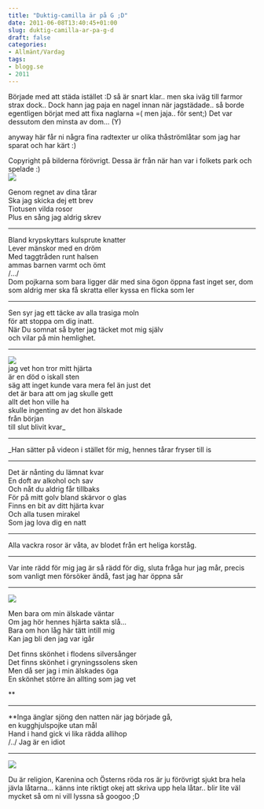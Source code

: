 ```yaml
---
title: "Duktig-camilla är på G ;D"
date: 2011-06-08T13:40:45+01:00
slug: duktig-camilla-ar-pa-g-d
draft: false
categories:
- Allmänt/Vardag
tags:
- blogg.se
- 2011
---
```

Började med att städa istället :D så är snart klar.. men ska iväg till farmor strax dock.. Dock hann jag paja en nagel innan när jagstädade.. så borde egentligen börjat med att fixa naglarna =( men jaja.. för sent;) Det var dessutom den minsta av dom... (Y)  
  
anyway här får ni några fina radtexter ur olika thåströmlåtar som jag har sparat och har kärt :)  
  
Copyright på bilderna förövrigt. Dessa är från när han var i folkets park och spelade :)  
![](/assets/images/blogg.se/dsc_3156_151714934.jpg)  
  
Genom regnet av dina tårar  
Ska jag skicka dej ett brev  
Tiotusen vilda rosor  
Plus en sång jag aldrig skrev  
  

* * *

  
Bland krypskyttars kulsprute knatter  
Lever mänskor med en dröm  
Med taggtråden runt halsen  
ammas barnen varmt och ömt  
/.../  
Dom pojkarna som bara ligger där med sina ögon öppna fast inget ser, dom som aldrig mer ska få skratta eller kyssa en flicka som ler  
  

* * *

  
Sen syr jag ett täcke av alla trasiga moln  
för att stoppa om dig inatt.  
När Du somnat så byter jag täcket mot mig själv  
och vilar på min hemlighet.  
  

* * *

![](/assets/images/blogg.se/dsc_3169_151715035.jpg)  
jag vet hon tror mitt hjärta  
är en död o iskall sten  
säg att inget kunde vara mera fel än just det  
det är bara att om jag skulle gett  
allt det hon ville ha  
skulle ingenting av det hon älskade  
från början  
till slut blivit kvar_  
  

* * *

  
_Han sätter på videon i stället för mig, hennes tårar fryser till is  
  

* * *

  
Det är nånting du lämnat kvar  
En doft av alkohol och sav  
Och nåt du aldrig får tillbaks  
För på mitt golv bland skärvor o glas  
Finns en bit av ditt hjärta kvar  
Och alla tusen mirakel  
Som jag lova dig en natt  
  

* * *

  
Alla vackra rosor är våta, av blodet från ert heliga korståg.  
  

* * *

  
Var inte rädd för mig jag är så rädd för dig, sluta fråga hur jag mår, precis som vanligt men försöker ändå, fast jag har öppna sår  
  

* * *

![](/assets/images/blogg.se/dsc_3033_151715125.jpg)  
  
  
Men bara om min älskade väntar  
Om jag hör hennes hjärta sakta slå...  
Bara om hon låg här tätt intill mig  
Kan jag bli den jag var igår  
  
Det finns skönhet i flodens silversånger  
Det finns skönhet i gryningssolens sken  
Men då ser jag i min älskades öga  
En skönhet större än allting som jag vet  
  
**

* * *

  
**Inga änglar sjöng den natten när jag började gå,  
en kugghjulspojke utan mål  
Hand i hand gick vi lika rädda allihop  
/../ Jag är en idiot  
  

* * *

  
![](/assets/images/blogg.se/dsc_3070_151715188.jpg)  
  
Du är religion, Karenina och Österns röda ros är ju förövrigt sjukt bra hela jävla låtarna... känns inte riktigt okej att skriva upp hela låtar.. blir lite väl mycket så om ni vill lyssna så googoo ;D
